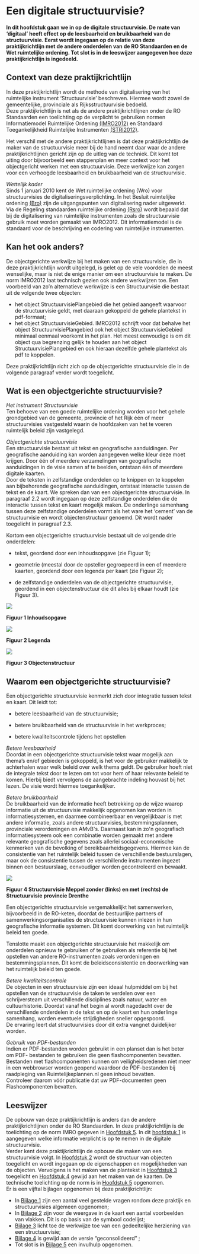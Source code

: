 # Een digitale structuurvisie?

**In dit hoofdstuk gaan we in op de digitale structuurvisie. De mate van
‘digitaal’ heeft effect op de leesbaarheid en bruikbaarheid van de
structuurvisie. Eerst wordt ingegaan op de relatie van deze praktijkrichtlijn
met de andere onderdelen van de RO Standaarden en de Wet ruimtelijke ordening.
Tot slot is in de leeswijzer aangegeven hoe deze praktijkrichtlijn is ingedeeld.**

## Context van deze praktijkrichtlijn 

In deze praktijkrichtlijn wordt de methode van digitalisering van het
ruimtelijke instrument ‘Structuurvisie’ beschreven. Hiermee wordt zowel de
gemeentelijke, provinciale als Rijksstructuurvisie bedoeld.  
Deze praktijkrichtlijn is net als de andere praktijkrichtlijnen onder de RO
Standaarden een toelichting op de verplicht te gebruiken normen Informatiemodel
Ruimtelijke Ordening [(IMRO2012)](https://www.geonovum.nl/geo-standaarden/ro-standaarden-ruimtelijke-ordening/informatiemodel-ruimtelijke-ordening-imro2012) en Standaard Toegankelijkheid Ruimtelijke
Instrumenten [(STRI2012)](https://www.geonovum.nl/geo-standaarden/ro-standaarden-ruimtelijke-ordening/standaard-toegankelijkheid-ruimtelijke).

Het verschil met de andere praktijkrichtlijnen is dat deze praktijkrichtlijn de
maker van de structuurvisie meer bij de hand neemt daar waar de andere
praktijkrichtlijnen gericht zijn op de uitleg van de techniek. Dit komt tot
uiting door bijvoorbeeld een stappenplan en meer context voor het objectgericht
werken met een structuurvisie. Deze werkwijze kan zorgen voor een verhoogde
leesbaarheid en bruikbaarheid van de structuurvisie.

*Wettelijk kader*  
Sinds 1 januari 2010 kent de Wet ruimtelijke ordening (Wro) voor structuurvisies
de digitaliseringsverplichting. In het Besluit ruimtelijke ordening [(Bro)](http://wetten.overheid.nl/BWBR0023798)
zijn de uitgangspunten van digitalisering nader uitgewerkt. Via de Regeling
standaarden ruimtelijke ordening [(Rsro)](http://wetten.overheid.nl/BWBR0031829) wordt bepaald dat bij de
digitalisering van ruimtelijke instrumenten zoals de structuurvisie gebruik moet
worden gemaakt van IMRO2012. Dit informatiemodel is de standaard voor de
beschrijving en codering van ruimtelijke instrumenten.

## Kan het ook anders? 
De objectgerichte werkwijze bij het maken van een structuurvisie, die in deze
praktijkrichtlijn wordt uitgelegd, is gelet op de vele voordelen de meest
wenselijke, maar is niet de enige manier om een structuurvisie te maken. De norm
IMRO2012 laat technisch gezien ook andere werkwijzen toe. Een voorbeeld van zo’n
alternatieve werkwijze is een Structuurvisie die bestaat uit de volgende twee
objecten:  
-   het object StructuurvisiePlangebied die het gebied aangeeft waarvoor de
    structuurvisie geldt, met daaraan gekoppeld de gehele plantekst in
    pdf-formaat;  
-   het object StructuurvisieGebied. IMRO2012 schrijft voor dat behalve het
    object StructuurvisiePlangebied ook het object StructuurvisieGebied minimaal
    eenmaal voorkomt in het plan. Het meest eenvoudige is om dit object qua
    begrenzing gelijk te houden aan het object StructuurvisiePlangebied en ook
    hieraan dezelfde gehele plantekst als pdf te koppelen.

Deze praktijkrichtlijn richt zich op de objectgerichte structuurvisie die in de
volgende paragraaf verder wordt toegelicht.

## Wat is een objectgerichte structuurvisie? 

*Het instrument Structuurvisie*  
Ten behoeve van een goede ruimtelijke ordening worden voor het gehele
grondgebied van de gemeente, provincie of het Rijk één of meer structuurvisies
vastgesteld waarin de hoofdzaken van het te voeren ruimtelijk beleid zijn
vastgelegd.

*Objectgerichte structuurvisie*  
Een structuurvisie bestaat uit tekst en geografische aanduidingen. Per
geografische aanduiding kan worden aangegeven welke kleur deze moet krijgen.
Door één of meerdere verzamelingen van geografische aanduidingen in de visie
samen af te beelden, ontstaan één of meerdere digitale kaarten.  
Door de teksten in zelfstandige onderdelen op te knippen en te koppelen aan
bijbehorende geografische aanduidingen, ontstaat interactie tussen de tekst en
de kaart. We spreken dan van een objectgerichte structuurvisie. In paragraaf 2.2
wordt ingegaan op deze zelfstandige onderdelen die de interactie tussen tekst en
kaart mogelijk maken. De onderlinge samenhang tussen deze zelfstandige
onderdelen vormt als het ware het ‘cement’ van de structuurvisie en wordt
objectenstructuur genoemd. Dit wordt nader toegelicht in paragraaf 2.3.

Kortom een objectgerichte structuurvisie bestaat uit de volgende drie
onderdelen:

-   tekst, geordend door een inhoudsopgave (zie Figuur 1);

-   geometrie (meestal door de opsteller gegroepeerd in een of meerdere kaarten,
    geordend door een legenda per kaart (zie Figuur 2);

-   de zelfstandige onderdelen van de objectgerichte structuurvisie, geordend in
    een objectenstructuur die dit alles bij elkaar houdt (zie Figuur 3).

![](media/71cf7145db0a80bbb56efd3b7255ebed.png)

**Figuur 1 Inhoudsopgave**

![](media/3a0957c6bc7280d7bc622bb816d926c8.png)

**Figuur 2 Legenda**

![](media/4a47f09c1cce8c6836d8eb89ff0a75d9.png)

**Figuur 3 Objectenstructuur**

## Waarom een objectgerichte structuurvisie? 

Een objectgerichte structuurvisie kenmerkt zich door integratie tussen tekst en
kaart. Dit leidt tot:

-   betere leesbaarheid van de structuurvisie;

-   betere bruikbaarheid van de structuurvisie in het werkproces;

-   betere kwaliteitscontrole tijdens het opstellen

*Betere leesbaarheid*  
Doordat in een objectgerichte structuurvisie tekst waar mogelijk aan thema’s
en/of gebieden is gekoppeld, is het voor de gebruiker makkelijk te achterhalen
waar welk beleid over welk thema geldt. De gebruiker hoeft niet de integrale
tekst door te lezen om tot voor hem of haar relevante beleid te komen. Hierbij
biedt vervolgens de aangebrachte indeling houvast bij het lezen. De visie wordt
hiermee toegankelijker.

*Betere bruikbaarheid*  
De bruikbaarheid van de informatie heeft betrekking op de wijze waarop
informatie uit de structuurvisie makkelijk opgenomen kan worden in
informatiesystemen, en daarmee combineerbaar en vergelijkbaar is met andere
informatie, zoals andere structuurvisies, bestemmingsplannen, provinciale
verordeningen en AMvB's. Daarnaast kan in zo'n geografisch informatiesysteem ook
een combinatie worden gemaakt met andere relevante geografische gegevens zoals
allerlei sociaal-economische kenmerken van de bevolking of
bereikbaarheidsgegevens. Hiermee kan de consistentie van het ruimtelijk beleid
tussen de verschillende bestuurslagen, maar ook de consistentie tussen de
verschillende instrumenten ingezet binnen een bestuurslaag, eenvoudiger worden
gecontroleerd en bewaakt.

![](media/f17d7cab1b9a4fc98796e32c33658e6d.png)

**Figuur 4 Structuurvisie Meppel zonder (links) en met (rechts) de
Structuurvisie provincie Drenthe**

Een objectgerichte structuurvisie vergemakkelijkt het samenwerken, bijvoorbeeld
in de RO-keten, doordat de bestuurlijke partners of samenwerkingsorganisaties de
structuurvisie kunnen inlezen in hun geografische informatie systemen. Dit komt
doorwerking van het ruimtelijk beleid ten goede.

Tenslotte maakt een objectgerichte structuurvisie het makkelijk om onderdelen
opnieuw te gebruiken of te gebruiken als referentie bij het opstellen van andere
RO-instrumenten zoals verordeningen en bestemmingsplannen. Dit komt de
beleidsconsistentie en doorwerking van het ruimtelijk beleid ten goede.

*Betere kwaliteitscontrole*  
De objecten in een structuurvisie zijn een ideaal hulpmiddel om bij het
opstellen van de structuurvisie de taken te verdelen over een schrijversteam uit
verschillende disciplines zoals natuur, water en cultuurhistorie. Doordat vanaf
het begin al wordt nagedacht over de verschillende onderdelen in de tekst en op
de kaart en hun onderlinge samenhang, worden eventuele strijdigheden sneller
opgespoord.  
De ervaring leert dat structuurvisies door dit extra vangnet duidelijker worden.

*Gebruik van PDF-bestanden*  
Indien er PDF-bestanden worden gebruikt in een planset dan is het beter om PDF-
bestanden te gebruiken die geen flashcomponenten bevatten. Bestanden met
flashcomponenten kunnen om veiligheidsredenen niet meer in een webbrowser worden
geopend waardoor de PDF-bestanden bij raadpleging van Ruimtelijkeplannen.nl geen
inhoud bevatten.  
Controleer daarom vóór publicatie dat uw PDF-documenten geen Flashcomponenten
bevatten.

## Leeswijzer 

De opbouw van deze praktijkrichtlijn is anders dan de andere praktijkrichtlijnen
onder de RO Standaarden. In deze praktijkrichtlijn is de toelichting op de norm
IMRO gegeven in [Hoofdstuk 5](#H05). In dit [hoofdstuk 1](#H01) is aangegeven welke informatie
verplicht is op te nemen in de digitale structuurvisie.  
Verder kent deze praktijkrichtlijn de opbouw die maken van een structuurvisie
volgt. In [Hoofdstuk 2](#H02) wordt de structuur van objecten toegelicht en wordt
ingegaan op de eigenschappen en mogelijkheden van de objecten. Vervolgens is het
maken van de plantekst in [Hoofdstuk 3](#H03) toegelicht en [Hoofdstuk 4](#H04) gewijd aan het
maken van de kaarten. De technische toelichting op de norm is in [Hoofdstuk 5](#H05)
opgenomen.  
Er is een vijftal bijlagen opgenomen bij deze praktijkrichtlijn:  
-   In [Bijlage 1](#B01) zijn een aantal veel gestelde vragen rondom deze praktijk en
    structuurvisies algemeen opgenomen;  
-   In [Bijlage 2](#B02) zijn voor de weergave in de kaart een aantal voorbeelden van
    vlakken. Dit is op basis van de symbool codelijst;  
-   [Bijlage 3](#B03) licht toe de werkwijze toe van een gedeeltelijke herziening van
    een structuurvisie;  
-   [Bijlage 4](#B04) is gewijd aan de versie “geconsolideerd” ;  
-   Tot slot is in [Bijlage 5](#B05) een invulhulp opgenomen.
